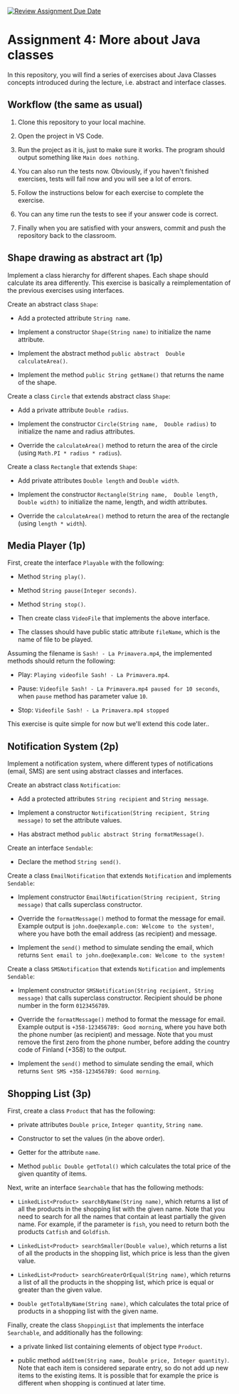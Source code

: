 [![Review Assignment Due Date](https://classroom.github.com/assets/deadline-readme-button-22041afd0340ce965d47ae6ef1cefeee28c7c493a6346c4f15d667ab976d596c.svg)](https://classroom.github.com/a/x7rnFY1I)
# Assignment 4: More about Java classes

In this repository, you will find a series of exercises about Java Classes concepts introduced during the lecture, i.e. abstract and interface classes.

## Workflow (the same as usual)

1. Clone this repository to your local machine.

2. Open the project in VS Code.

3. Run the project as it is, just to make sure it works. The program should output something like `Main does nothing`.

4. You can also run the tests now. Obviously, if you haven't finished exercises, tests will fail now and you will see a lot of errors.

5. Follow the instructions below for each exercise to complete the exercise.

6. You can any time run the tests to see if your answer code is correct.

7. Finally when you are satisfied with your answers, commit and push the repository back to the classroom.

## Shape drawing as abstract art (1p)

Implement a class hierarchy for different shapes. Each shape should calculate its area differently. This exercise is basically a reimplementation of the previous exercises using interfaces.

Create an abstract class `Shape`:

- Add a protected attribute `String name`.

- Implement a constructor `Shape(String name)` to initialize the name attribute.

- Implement the abstract method `public abstract  Double calculateArea()`.

- Implement the method `public String getName()` that returns the name of the shape.

Create a class `Circle` that extends abstract class `Shape`:

- Add a private attribute `Double radius`.

- Implement the constructor `Circle(String name,  Double radius)` to initialize the name and radius attributes.

- Override the `calculateArea()` method to return the area of the circle (using `Math.PI * radius * radius`).

Create a class `Rectangle` that extends `Shape`:

- Add private attributes `Double length` and `Double width`.

- Implement the constructor `Rectangle(String name,  Double length,  Double width)` to initialize the name, length, and width attributes.

- Override the `calculateArea()` method to return the area of the rectangle (using `length * width`).

## Media Player (1p)

First, create the interface `Playable` with the following:

- Method `String play()`.

- Method `String pause(Integer seconds)`.

- Method `String stop()`.

- Then create class `VideoFile` that implements the above interface.

- The classes should have public static attribute `fileName`, which is the name of file to be played.

Assuming the filename is `Sash! - La Primavera.mp4`, the implemented methods should return the following:

- Play: `Playing videofile Sash! - La Primavera.mp4`.

- Pause: `Videofile Sash! - La Primavera.mp4 paused for 10 seconds`, when `pause` method has parameter value `10`.

- Stop: `Videofile Sash! - La Primavera.mp4 stopped`

This exercise is quite simple for now but we'll extend this code later..

## Notification System (2p)

Implement a notification system, where different types of notifications (email, SMS) are sent using abstract classes and interfaces.

Create an abstract class `Notification`:

- Add a protected attributes `String recipient` and `String message`.

- Implement a constructor `Notification(String recipient, String message)` to set the attribute values.

- Has abstract method `public abstract String formatMessage()`.

Create an interface `Sendable`:

- Declare the method `String send()`.

Create a class `EmailNotification` that extends `Notification` and implements `Sendable`:

- Implement constructor `EmailNotification(String recipient, String message)` that calls superclass constructor.

- Override the `formatMessage()` method to format the message for email. Example output is `john.doe@example.com: Welcome to the system!`, where you have both the email address (as recipient) and message.

- Implement the `send()` method to simulate sending the email, which returns `Sent email to john.doe@example.com: Welcome to the system!`

Create a class `SMSNotification` that extends `Notification` and implements `Sendable`:

- Implement constructor `SMSNotification(String recipient, String message)` that calls superclass constructor. Recipient should be phone number in the form `0123456789`.

- Override the `formatMessage()` method to format the message for email. Example output is `+358-123456789: Good morning`, where you have both the phone number (as recipient) and message. Note that you must remove the first zero from the phone number, before adding the country code of Finland (+358) to the output.

- Implement the `send()` method to simulate sending the email, which returns `Sent SMS +358-123456789: Good morning`.

## Shopping List (3p)

First, create a class `Product` that has the following:

- private attributes `Double price`, `Integer quantity`, `String name`.

- Constructor to set the values (in the above order).

- Getter for the attribute `name`.

- Method `public Double getTotal()` which calculates the total price of the given quantity of items.

Next, write an interface `Searchable` that has the following methods:

- `LinkedList<Product> searchByName(String name)`, which returns a list of all the products in the shopping list with the given name. Note that you need to search for all the names that contain at least partially the given name. For example, if the parameter is `fish`, you need to return both the products `Catfish` and `Goldfish`.

- `LinkedList<Product> searchSmaller(Double value)`, which returns a list of all the products in the shopping list, which price is less than the given value.

- `LinkedList<Product> searchGreaterOrEqual(String name)`, which returns a list of all the products in the shopping list, which price is equal or greater than the given value.

- `Double getTotalByName(String name)`, which calculates the total price of products in a shopping list with the given name.

Finally, create the class `ShoppingList` that implements the interface `Searchable`, and additionally has the following:

- a private linked list containing elements of object type `Product`.

- public method `addItem(String name, Double price, Integer quantity)`. Note that each item is considered separate entry, so do not add up new items to the existing items. It is possible that for example the price is different when shopping is continued at later time.
